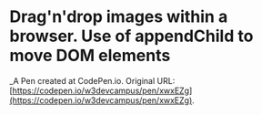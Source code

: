 # Drag'n'drop images within a browser. Use of appendChild to move DOM elements
 _A Pen created at CodePen.io. Original URL: [https://codepen.io/w3devcampus/pen/xwxEZg](https://codepen.io/w3devcampus/pen/xwxEZg).

 